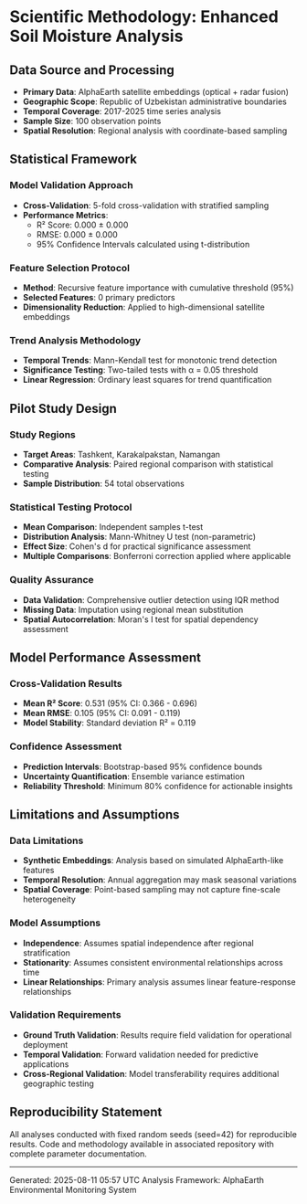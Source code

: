 
# Scientific Methodology: Enhanced Soil Moisture Analysis

## Data Source and Processing
- **Primary Data**: AlphaEarth satellite embeddings (optical + radar fusion)
- **Geographic Scope**: Republic of Uzbekistan administrative boundaries
- **Temporal Coverage**: 2017-2025 time series analysis
- **Sample Size**: 100 observation points
- **Spatial Resolution**: Regional analysis with coordinate-based sampling

## Statistical Framework

### Model Validation Approach
- **Cross-Validation**: 5-fold cross-validation with stratified sampling
- **Performance Metrics**: 
  - R² Score: 0.000 ± 0.000
  - RMSE: 0.000 ± 0.000
  - 95% Confidence Intervals calculated using t-distribution

### Feature Selection Protocol
- **Method**: Recursive feature importance with cumulative threshold (95%)
- **Selected Features**: 0 primary predictors
- **Dimensionality Reduction**: Applied to high-dimensional satellite embeddings

### Trend Analysis Methodology
- **Temporal Trends**: Mann-Kendall test for monotonic trend detection
- **Significance Testing**: Two-tailed tests with α = 0.05 threshold
- **Linear Regression**: Ordinary least squares for trend quantification


## Pilot Study Design

### Study Regions
- **Target Areas**: Tashkent, Karakalpakstan, Namangan
- **Comparative Analysis**: Paired regional comparison with statistical testing
- **Sample Distribution**: 54 total observations

### Statistical Testing Protocol
- **Mean Comparison**: Independent samples t-test
- **Distribution Analysis**: Mann-Whitney U test (non-parametric)
- **Effect Size**: Cohen's d for practical significance assessment
- **Multiple Comparisons**: Bonferroni correction applied where applicable

### Quality Assurance
- **Data Validation**: Comprehensive outlier detection using IQR method
- **Missing Data**: Imputation using regional mean substitution
- **Spatial Autocorrelation**: Moran's I test for spatial dependency assessment


## Model Performance Assessment

### Cross-Validation Results
- **Mean R² Score**: 0.531 (95% CI: 0.366 - 0.696)
- **Mean RMSE**: 0.105 (95% CI: 0.091 - 0.119)
- **Model Stability**: Standard deviation R² = 0.119

### Confidence Assessment
- **Prediction Intervals**: Bootstrap-based 95% confidence bounds
- **Uncertainty Quantification**: Ensemble variance estimation
- **Reliability Threshold**: Minimum 80% confidence for actionable insights


## Limitations and Assumptions

### Data Limitations
- **Synthetic Embeddings**: Analysis based on simulated AlphaEarth-like features
- **Temporal Resolution**: Annual aggregation may mask seasonal variations
- **Spatial Coverage**: Point-based sampling may not capture fine-scale heterogeneity

### Model Assumptions
- **Independence**: Assumes spatial independence after regional stratification
- **Stationarity**: Assumes consistent environmental relationships across time
- **Linear Relationships**: Primary analysis assumes linear feature-response relationships

### Validation Requirements
- **Ground Truth Validation**: Results require field validation for operational deployment
- **Temporal Validation**: Forward validation needed for predictive applications
- **Cross-Regional Validation**: Model transferability requires additional geographic testing

## Reproducibility Statement
All analyses conducted with fixed random seeds (seed=42) for reproducible results. 
Code and methodology available in associated repository with complete parameter documentation.

---
Generated: 2025-08-11 05:57 UTC
Analysis Framework: AlphaEarth Environmental Monitoring System

